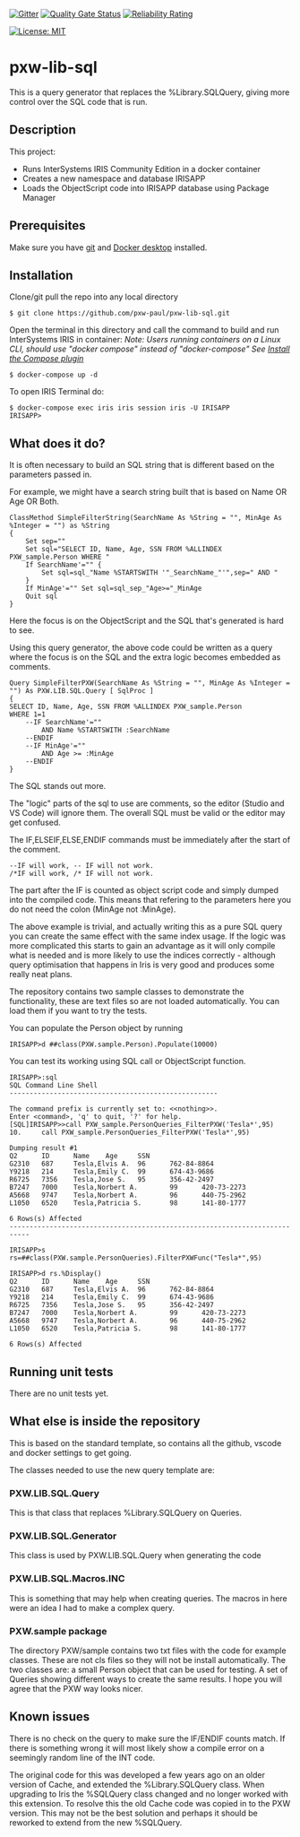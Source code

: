  [![Gitter](https://img.shields.io/badge/Available%20on-Intersystems%20Open%20Exchange-00b2a9.svg)](https://openexchange.intersystems.com/package/intersystems-iris-dev-template)
 [![Quality Gate Status](https://community.objectscriptquality.com/api/project_badges/measure?project=intersystems_iris_community%2Fintersystems-iris-dev-template&metric=alert_status)](https://community.objectscriptquality.com/dashboard?id=intersystems_iris_community%2Fintersystems-iris-dev-template)
 [![Reliability Rating](https://community.objectscriptquality.com/api/project_badges/measure?project=intersystems_iris_community%2Fintersystems-iris-dev-template&metric=reliability_rating)](https://community.objectscriptquality.com/dashboard?id=intersystems_iris_community%2Fintersystems-iris-dev-template)

[![License: MIT](https://img.shields.io/badge/License-MIT-blue.svg?style=flat&logo=AdGuard)](LICENSE)
# pxw-lib-sql
This is a query generator that replaces the %Library.SQLQuery, giving more control over the SQL code that is run.

## Description
This project:
* Runs InterSystems IRIS Community Edition in a docker container
* Creates a new namespace and database IRISAPP
* Loads the ObjectScript code into IRISAPP database using Package Manager

## Prerequisites
Make sure you have [git](https://git-scm.com/book/en/v2/Getting-Started-Installing-Git) and [Docker desktop](https://www.docker.com/products/docker-desktop) installed.

## Installation

Clone/git pull the repo into any local directory

```
$ git clone https://github.com/pxw-paul/pxw-lib-sql.git
```

Open the terminal in this directory and call the command to build and run InterSystems IRIS in container:
*Note: Users running containers on a Linux CLI, should use "docker compose" instead of "docker-compose"*
*See [Install the Compose plugin](https://docs.docker.com/compose/install/linux/)*



```
$ docker-compose up -d
```

To open IRIS Terminal do:

```
$ docker-compose exec iris iris session iris -U IRISAPP
IRISAPP>
```

## What does it do?
It is often necessary to build an SQL string that is different based on the parameters passed in. 

For example, we might have a search string built that is based on Name OR Age OR Both.

```
ClassMethod SimpleFilterString(SearchName As %String = "", MinAge As %Integer = "") as %String
{
    Set sep=""
    Set sql="SELECT ID, Name, Age, SSN FROM %ALLINDEX PXW_sample.Person WHERE "
    If SearchName'="" {
        Set sql=sql_"Name %STARTSWITH '"_SearchName_"'",sep=" AND "
    }
    If MinAge'="" Set sql=sql_sep_"Age>="_MinAge
    Quit sql
}
```
Here the focus is on the ObjectScript and the SQL that's generated is hard to see.

Using this query generator, the above code could be written as a query where the focus is on the SQL and the extra logic becomes embedded as comments.
```
Query SimpleFilterPXW(SearchName As %String = "", MinAge As %Integer = "") As PXW.LIB.SQL.Query [ SqlProc ]
{
SELECT ID, Name, Age, SSN FROM %ALLINDEX PXW_sample.Person 
WHERE 1=1
    --IF SearchName'=""
        AND Name %STARTSWITH :SearchName
    --ENDIF
    --IF MinAge'="" 
        AND Age >= :MinAge
    --ENDIF
}
```
The SQL stands out more. 

The "logic" parts of the sql to use are comments, so the editor (Studio and VS Code) will ignore them. The overall SQL must be valid or the editor may get confused. 

The IF,ELSEIF,ELSE,ENDIF commands must be immediately after the start of the comment.
```
--IF will work, -- IF will not work.
/*IF will work, /* IF will not work.
```

The part after the IF is counted as object script code and simply dumped into the compiled code. This means that refering to the parameters here you do not need the colon (MinAge not :MinAge).

The above example is trivial, and actually writing this as a pure SQL query you can create the same effect with the same index usage. If the logic was more complicated this starts to gain an advantage as it will only compile what is needed and is more likely to use the indices correctly - although query optimisation that happens in Iris is very good and produces some really neat plans.

The repository contains two sample classes to demonstrate the functionality, these are text files so are not loaded automatically. You can load them if you want to try the tests.

You can populate the Person object by running
```
IRISAPP>d ##class(PXW.sample.Person).Populate(10000)
```
You can test its working using SQL call or ObjectScript function.
```
IRISAPP>:sql
SQL Command Line Shell
----------------------------------------------------

The command prefix is currently set to: <<nothing>>.
Enter <command>, 'q' to quit, '?' for help.
[SQL]IRISAPP>>call PXW_sample.PersonQueries_FilterPXW('Tesla*',95)
10.     call PXW_sample.PersonQueries_FilterPXW('Tesla*',95)

Dumping result #1
Q2      ID      Name    Age     SSN
G2310   687     Tesla,Elvis A.  96      762-84-8864
Y9218   214     Tesla,Emily C.  99      674-43-9686
R6725   7356    Tesla,Jose S.   95      356-42-2497
B7247   7000    Tesla,Norbert A.        99      420-73-2273
A5668   9747    Tesla,Norbert A.        96      440-75-2962
L1050   6520    Tesla,Patricia S.       98      141-80-1777

6 Rows(s) Affected
---------------------------------------------------------------------------
```
```
IRISAPP>s rs=##class(PXW.sample.PersonQueries).FilterPXWFunc("Tesla*",95)

IRISAPP>d rs.%Display()
Q2      ID      Name    Age     SSN
G2310   687     Tesla,Elvis A.  96      762-84-8864
Y9218   214     Tesla,Emily C.  99      674-43-9686
R6725   7356    Tesla,Jose S.   95      356-42-2497
B7247   7000    Tesla,Norbert A.        99      420-73-2273
A5668   9747    Tesla,Norbert A.        96      440-75-2962
L1050   6520    Tesla,Patricia S.       98      141-80-1777

6 Rows(s) Affected
```

## Running unit tests

There are no unit tests yet.


## What else is inside the repository

This is based on the standard template, so contains all the github, vscode and docker settings to get going.

The classes needed to use the new query template are:
### PXW.LIB.SQL.Query
This is that class that replaces %Library.SQLQuery on Queries.

### PXW.LIB.SQL.Generator
This class is used by PXW.LIB.SQL.Query when generating the code

### PXW.LIB.SQL.Macros.INC
This is something that may help when creating queries. The macros in here were an idea I had to make a complex query.

### PXW.sample package
The directory PXW/sample contains two txt files with the code for example classes. These are not cls files so they will not be install automatically.
The two classes are: a small Person object that can be used for testing. A set of Queries showing different ways to create the same results. I hope you will agree that the PXW way looks nicer.

## Known issues
There is no check on the query to make sure the IF/ENDIF counts match. If there is something wrong it will most likely show a compile error on a seemingly random line of the INT code.

The original code for this was developed a few years ago on an older version of Cache, and extended the %Library.SQLQuery class. When upgrading to Iris the %SQLQuery class changed and no longer worked with this extension. To resolve this the old Cache code was copied in to the PXW version. This may not be the best solution and perhaps it should be reworked to extend from the new %SQLQuery.

